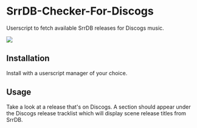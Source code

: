 # SrrDB-Checker-For-Discogs
Userscript to fetch available SrrDB releases for Discogs music.

<img src="https://github.com/user-attachments/assets/f102ed2a-3f60-44bc-8d1b-133ca275d048">

## Installation

Install with a userscript manager of your choice.


## Usage
Take a look at a release that's on Discogs. A section should appear under the Discogs release tracklist which will display scene release titles from SrrDB.
